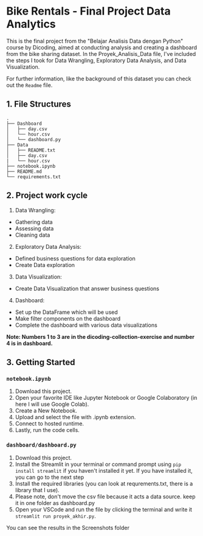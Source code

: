# Bike Rentals - Final Project Data Analytics

This is the final project from the "Belajar Analisis Data dengan Python" course by Dicoding, aimed at conducting analysis and creating a dashboard from the bike sharing dataset. In the Proyek_Analisis_Data file, I've included the steps I took for Data Wrangling, Exploratory Data Analysis, and Data Visualization.

For further information, like the background of this dataset you can check out the `Readme` file.

## 1. File Structures

```
.
├── Dashboard
│   ├── day.csv
│   └── hour.csv
│   └── dashboard.py
├── Data
│   ├── README.txt
│   ├── day.csv
|   └── hour.csv
├── notebook.ipynb
├── README.md
└── requirements.txt
```

## 2. Project work cycle

1. Data Wrangling:

- Gathering data
- Assessing data
- Cleaning data

2. Exploratory Data Analysis:

- Defined business questions for data exploration
- Create Data exploration

3. Data Visualization:

- Create Data Visualization that answer business questions

4. Dashboard:

- Set up the DataFrame which will be used
- Make filter components on the dashboard
- Complete the dashboard with various data visualizations

**Note: Numbers 1 to 3 are in the dicoding-collection-exercise and number 4 is in dashboard.**

## 3. Getting Started

### `notebook.ipynb`

1. Download this project.
2. Open your favorite IDE like Jupyter Notebook or Google Colaboratory (in here I will use Google Colab).
3. Create a New Notebook.
4. Upload and select the file with .ipynb extension.
5. Connect to hosted runtime.
6. Lastly, run the code cells.

### `dashboard/dashboard.py`

1. Download this project.
2. Install the Streamlit in your terminal or command prompt using `pip install streamlit` if you haven't installed it yet. If you have installed it, you can go to the next step
3. Install the required libraries (you can look at requrements.txt, there is a library that I use).
4. Please note, don't move the csv file because it acts a data source. keep it in one folder as dashboard.py
5. Open your VSCode and run the file by clicking the terminal and write it `streamlit run proyek_akhir.py`.

You can see the results in the Screenshots folder
